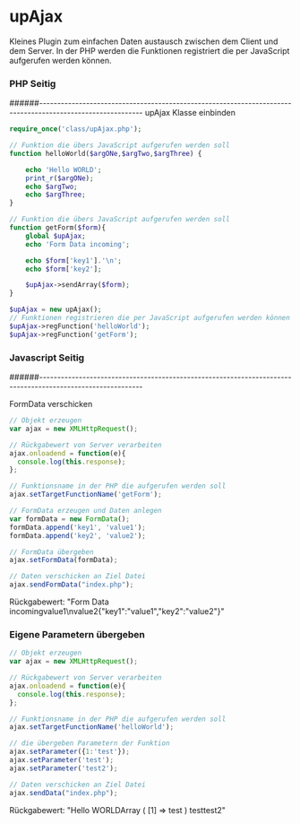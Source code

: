 upAjax
======

Kleines Plugin zum einfachen Daten austausch zwischen dem Client und dem Server.
In der PHP werden die Funktionen registriert die per JavaScript aufgerufen werden können.

### PHP Seitig 
######-----------------------------------------------------------------------------------------------------------
upAjax Klasse einbinden
```php
require_once('class/upAjax.php');

// Funktion die übers JavaScript aufgerufen werden soll
function helloWorld($argONe,$argTwo,$argThree) {

    echo 'Hello WORLD';
    print_r($argONe);
    echo $argTwo;
    echo $argThree;
}

// Funktion die übers JavaScript aufgerufen werden soll
function getForm($form){
    global $upAjax;
    echo 'Form Data incoming';

    echo $form['key1'].'\n';
    echo $form['key2'];

    $upAjax->sendArray($form);
}

$upAjax = new upAjax();
// Funktionen registrieren die per JavaScript aufgerufen werden können
$upAjax->regFunction('helloWorld');
$upAjax->regFunction('getForm');
```

### Javascript Seitig
######-----------------------------------------------------------------------------------------------------------

FormData verschicken

```javascript
// Objekt erzeugen
var ajax = new XMLHttpRequest();

// Rückgabewert von Server verarbeiten
ajax.onloadend = function(e){
  console.log(this.response);
};

// Funktionsname in der PHP die aufgerufen werden soll
ajax.setTargetFunctionName('getForm');

// FormData erzeugen und Daten anlegen
var formData = new FormData();
formData.append('key1', 'value1');
formData.append('key2', 'value2');

// FormData übergeben
ajax.setFormData(formData);

// Daten verschicken an Ziel Datei
ajax.sendFormData("index.php");
```
Rückgabewert:
"Form Data incomingvalue1\nvalue2{"key1":"value1","key2":"value2"}"

### Eigene Parametern übergeben 
```javascript
// Objekt erzeugen
var ajax = new XMLHttpRequest();

// Rückgabewert von Server verarbeiten
ajax.onloadend = function(e){
  console.log(this.response);
};

// Funktionsname in der PHP die aufgerufen werden soll
ajax.setTargetFunctionName('helloWorld');

// die übergeben Parametern der Funktion
ajax.setParameter({1:'test'});
ajax.setParameter('test');
ajax.setParameter('test2');

// Daten verschicken an Ziel Datei
ajax.sendData("index.php");

```
Rückgabewert:
"Hello WORLDArray
(
    [1] => test
)
testtest2"
